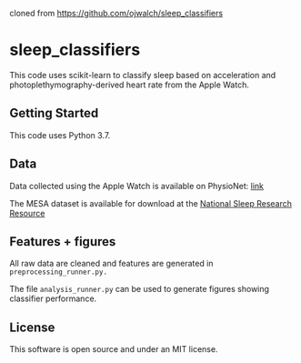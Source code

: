 cloned from https://github.com/ojwalch/sleep_classifiers

# sleep_classifiers

This code uses scikit-learn to classify sleep based on acceleration and photoplethymography-derived heart rate from the Apple Watch. 

## Getting Started

This code uses Python 3.7.

## Data

Data collected using the Apple Watch is available on PhysioNet: [link](https://alpha.physionet.org/content/sleep-accel/1.0.0/)

The MESA dataset is available for download at the [National Sleep Research Resource](https://sleepdata.org)

## Features + figures

All raw data are cleaned and features are generated in ```preprocessing_runner.py.```

The file ```analysis_runner.py``` can be used to generate figures showing classifier performance. 

## License

This software is open source and under an MIT license.
